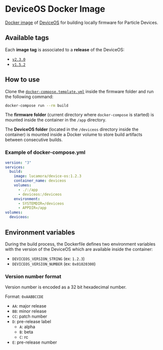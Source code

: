 # DeviceOS Docker Image

[Docker image](https://hub.docker.com/r/lucamora/device-os) of [DeviceOS](https://github.com/particle-iot/device-os) for building locally firmware for Particle Devices.

## Available tags
Each **image tag** is associated to a **release** of the DeviceOS:
- [`v2.3.0`](https://github.com/particle-iot/device-os/releases/tag/v2.3.0)
- [`v1.5.2`](https://github.com/particle-iot/device-os/releases/tag/v1.5.2)

## How to use
Clone the [`docker-compose.template.yml`](docker-compose.template.yml) inside the firmware folder and run the following command:
```bash
docker-compose run --rm build
```

The **firmware folder** (current directory where `docker-compose` is started) is mounted inside the container in the `/app` directory.

The **DeviceOS folder** (located in the `/deviceos` directory inside the container) is mounted inside a Docker volume to store build artifacts between consecutive builds.

### Example of docker-compose.yml
```yml
version: "3"
services:
  build:
    image: lucamora/device-os:1.2.3
    container_name: deviceos
    volumes:
      - ./:/app
      - deviceos:/deviceos
    environment:
      - SYSTEMDIR=/deviceos
      - APPDIR=/app
volumes:
  deviceos:
```

## Environment variables
During the build process, the Dockerfile defines two environment variables with the version of the DeviceOS which are available inside the container:

- `DEVICEOS_VERSION_STRING` (ex: `1.2.3`)
- `DEVICEOS_VERSION_NUMBER` (ex: `0x01020300`)

### Version number format
Version number is encoded as a 32 bit hexadecimal number.

Format: `0xAABBCCDE`

- `AA`: major release
- `BB`: minor release
- `CC`: patch number
- `D`: pre-release label
    - `A`: alpha
    - `B`: beta
    - `C`: rc
- `E`: pre-release number
